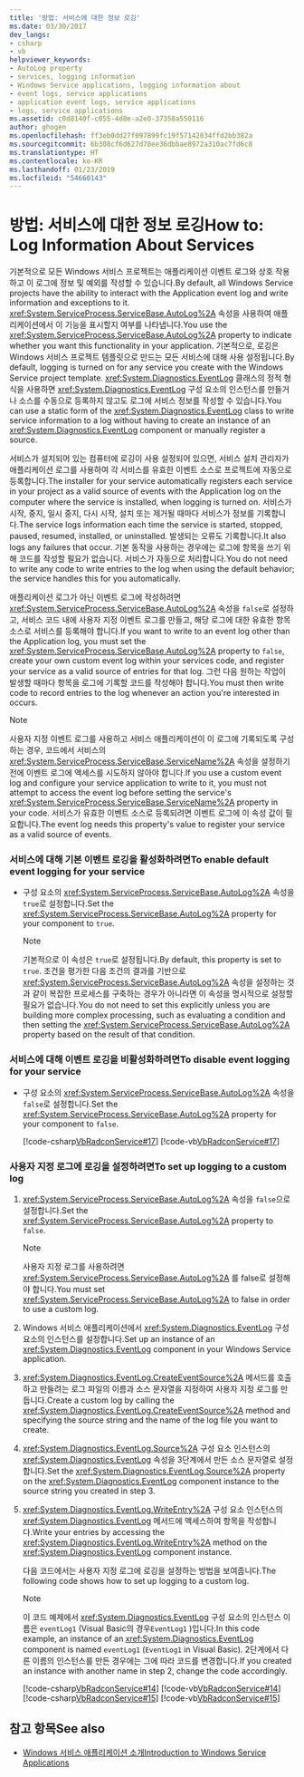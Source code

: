 ```yaml
---
title: '방법: 서비스에 대한 정보 로깅'
ms.date: 03/30/2017
dev_langs:
- csharp
- vb
helpviewer_keywords:
- AutoLog property
- services, logging information
- Windows Service applications, logging information about
- event logs, service applications
- application event logs, service applications
- logs, service applications
ms.assetid: c0d8140f-c055-4d8e-a2e0-37358a550116
author: ghogen
ms.openlocfilehash: ff3eb0dd27f097899fc19f57142034ffd2bb382a
ms.sourcegitcommit: 6b308cf6d627d78ee36dbbae8972a310ac7fd6c8
ms.translationtype: HT
ms.contentlocale: ko-KR
ms.lasthandoff: 01/23/2019
ms.locfileid: "54660143"
---
```

# <a name="how-to-log-information-about-services"></a><span data-ttu-id="0723d-102">방법: 서비스에 대한 정보 로깅</span><span class="sxs-lookup"><span data-stu-id="0723d-102">How to: Log Information About Services</span></span>
<span data-ttu-id="0723d-103">기본적으로 모든 Windows 서비스 프로젝트는 애플리케이션 이벤트 로그와 상호 작용하고 이 로그에 정보 및 예외를 작성할 수 있습니다.</span><span class="sxs-lookup"><span data-stu-id="0723d-103">By default, all Windows Service projects have the ability to interact with the Application event log and write information and exceptions to it.</span></span> <span data-ttu-id="0723d-104"><xref:System.ServiceProcess.ServiceBase.AutoLog%2A> 속성을 사용하여 애플리케이션에서 이 기능을 표시할지 여부를 나타냅니다.</span><span class="sxs-lookup"><span data-stu-id="0723d-104">You use the <xref:System.ServiceProcess.ServiceBase.AutoLog%2A> property to indicate whether you want this functionality in your application.</span></span> <span data-ttu-id="0723d-105">기본적으로, 로깅은 Windows 서비스 프로젝트 템플릿으로 만드는 모든 서비스에 대해 사용 설정됩니다.</span><span class="sxs-lookup"><span data-stu-id="0723d-105">By default, logging is turned on for any service you create with the Windows Service project template.</span></span> <span data-ttu-id="0723d-106"><xref:System.Diagnostics.EventLog> 클래스의 정적 형식을 사용하면 <xref:System.Diagnostics.EventLog> 구성 요소의 인스턴스를 만들거나 소스를 수동으로 등록하지 않고도 로그에 서비스 정보를 작성할 수 있습니다.</span><span class="sxs-lookup"><span data-stu-id="0723d-106">You can use a static form of the <xref:System.Diagnostics.EventLog> class to write service information to a log without having to create an instance of an <xref:System.Diagnostics.EventLog> component or manually register a source.</span></span>  
  
 <span data-ttu-id="0723d-107">서비스가 설치되어 있는 컴퓨터에 로깅이 사용 설정되어 있으면, 서비스 설치 관리자가 애플리케이션 로그를 사용하여 각 서비스를 유효한 이벤트 소스로 프로젝트에 자동으로 등록합니다.</span><span class="sxs-lookup"><span data-stu-id="0723d-107">The installer for your service automatically registers each service in your project as a valid source of events with the Application log on the computer where the service is installed, when logging is turned on.</span></span> <span data-ttu-id="0723d-108">서비스가 시작, 중지, 일시 중지, 다시 시작, 설치 또는 제거될 때마다 서비스가 정보를 기록합니다.</span><span class="sxs-lookup"><span data-stu-id="0723d-108">The service logs information each time the service is started, stopped, paused, resumed, installed, or uninstalled.</span></span> <span data-ttu-id="0723d-109">발생되는 오류도 기록합니다.</span><span class="sxs-lookup"><span data-stu-id="0723d-109">It also logs any failures that occur.</span></span> <span data-ttu-id="0723d-110">기본 동작을 사용하는 경우에는 로그에 항목을 쓰기 위해 코드를 작성할 필요가 없습니다. 서비스가 자동으로 처리합니다.</span><span class="sxs-lookup"><span data-stu-id="0723d-110">You do not need to write any code to write entries to the log when using the default behavior; the service handles this for you automatically.</span></span>  
  
 <span data-ttu-id="0723d-111">애플리케이션 로그가 아닌 이벤트 로그에 작성하려면 <xref:System.ServiceProcess.ServiceBase.AutoLog%2A> 속성을 `false`로 설정하고, 서비스 코드 내에 사용자 지정 이벤트 로그를 만들고, 해당 로그에 대한 유효한 항목 소스로 서비스를 등록해야 합니다.</span><span class="sxs-lookup"><span data-stu-id="0723d-111">If you want to write to an event log other than the Application log, you must set the <xref:System.ServiceProcess.ServiceBase.AutoLog%2A> property to `false`, create your own custom event log within your services code, and register your service as a valid source of entries for that log.</span></span> <span data-ttu-id="0723d-112">그런 다음 원하는 작업이 발생할 때마다 항목을 로그에 기록할 코드를 작성해야 합니다.</span><span class="sxs-lookup"><span data-stu-id="0723d-112">You must then write code to record entries to the log whenever an action you're interested in occurs.</span></span>  
  
> [!NOTE]
>  <span data-ttu-id="0723d-113">사용자 지정 이벤트 로그를 사용하고 서비스 애플리케이션이 이 로그에 기록되도록 구성하는 경우, 코드에서 서비스의 <xref:System.ServiceProcess.ServiceBase.ServiceName%2A> 속성을 설정하기 전에 이벤트 로그에 액세스를 시도하지 않아야 합니다.</span><span class="sxs-lookup"><span data-stu-id="0723d-113">If you use a custom event log and configure your service application to write to it, you must not attempt to access the event log before setting the service's <xref:System.ServiceProcess.ServiceBase.ServiceName%2A> property in your code.</span></span> <span data-ttu-id="0723d-114">서비스가 유효한 이벤트 소스로 등록되려면 이벤트 로그에 이 속성 값이 필요합니다.</span><span class="sxs-lookup"><span data-stu-id="0723d-114">The event log needs this property's value to register your service as a valid source of events.</span></span>  
  
### <a name="to-enable-default-event-logging-for-your-service"></a><span data-ttu-id="0723d-115">서비스에 대해 기본 이벤트 로깅을 활성화하려면</span><span class="sxs-lookup"><span data-stu-id="0723d-115">To enable default event logging for your service</span></span>  
  
-   <span data-ttu-id="0723d-116">구성 요소의 <xref:System.ServiceProcess.ServiceBase.AutoLog%2A> 속성을 `true`로 설정합니다.</span><span class="sxs-lookup"><span data-stu-id="0723d-116">Set the <xref:System.ServiceProcess.ServiceBase.AutoLog%2A> property for your component to `true`.</span></span>  
  
    > [!NOTE]
    >  <span data-ttu-id="0723d-117">기본적으로 이 속성은 `true`로 설정됩니다.</span><span class="sxs-lookup"><span data-stu-id="0723d-117">By default, this property is set to `true`.</span></span> <span data-ttu-id="0723d-118">조건을 평가한 다음 조건의 결과를 기반으로 <xref:System.ServiceProcess.ServiceBase.AutoLog%2A> 속성을 설정하는 것과 같이 복잡한 프로세스를 구축하는 경우가 아니라면 이 속성을 명시적으로 설정할 필요가 없습니다.</span><span class="sxs-lookup"><span data-stu-id="0723d-118">You do not need to set this explicitly unless you are building more complex processing, such as evaluating a condition and then setting the <xref:System.ServiceProcess.ServiceBase.AutoLog%2A> property based on the result of that condition.</span></span>  
  
### <a name="to-disable-event-logging-for-your-service"></a><span data-ttu-id="0723d-119">서비스에 대해 이벤트 로깅을 비활성화하려면</span><span class="sxs-lookup"><span data-stu-id="0723d-119">To disable event logging for your service</span></span>  
  
-   <span data-ttu-id="0723d-120">구성 요소의 <xref:System.ServiceProcess.ServiceBase.AutoLog%2A> 속성을 `false`로 설정합니다.</span><span class="sxs-lookup"><span data-stu-id="0723d-120">Set the <xref:System.ServiceProcess.ServiceBase.AutoLog%2A> property for your component to `false`.</span></span>  
  
     [!code-csharp[VbRadconService#17](../../../samples/snippets/csharp/VS_Snippets_VBCSharp/VbRadconService/CS/MyNewService.cs#17)]
     [!code-vb[VbRadconService#17](../../../samples/snippets/visualbasic/VS_Snippets_VBCSharp/VbRadconService/VB/MyNewService.vb#17)]  
  
### <a name="to-set-up-logging-to-a-custom-log"></a><span data-ttu-id="0723d-121">사용자 지정 로그에 로깅을 설정하려면</span><span class="sxs-lookup"><span data-stu-id="0723d-121">To set up logging to a custom log</span></span>  
  
1.  <span data-ttu-id="0723d-122"><xref:System.ServiceProcess.ServiceBase.AutoLog%2A> 속성을 `false`으로 설정합니다.</span><span class="sxs-lookup"><span data-stu-id="0723d-122">Set the <xref:System.ServiceProcess.ServiceBase.AutoLog%2A> property to `false`.</span></span>  
  
    > [!NOTE]
    >  <span data-ttu-id="0723d-123">사용자 지정 로그를 사용하려면 <xref:System.ServiceProcess.ServiceBase.AutoLog%2A> 를 false로 설정해야 합니다.</span><span class="sxs-lookup"><span data-stu-id="0723d-123">You must set <xref:System.ServiceProcess.ServiceBase.AutoLog%2A> to false in order to use a custom log.</span></span>  
  
2.  <span data-ttu-id="0723d-124">Windows 서비스 애플리케이션에서 <xref:System.Diagnostics.EventLog> 구성 요소의 인스턴스를 설정합니다.</span><span class="sxs-lookup"><span data-stu-id="0723d-124">Set up an instance of an <xref:System.Diagnostics.EventLog> component in your Windows Service application.</span></span>  
  
3.  <span data-ttu-id="0723d-125"><xref:System.Diagnostics.EventLog.CreateEventSource%2A> 메서드를 호출하고 만들려는 로그 파일의 이름과 소스 문자열을 지정하여 사용자 지정 로그를 만듭니다.</span><span class="sxs-lookup"><span data-stu-id="0723d-125">Create a custom log by calling the <xref:System.Diagnostics.EventLog.CreateEventSource%2A> method and specifying the source string and the name of the log file you want to create.</span></span>  
  
4.  <span data-ttu-id="0723d-126"><xref:System.Diagnostics.EventLog.Source%2A> 구성 요소 인스턴스의 <xref:System.Diagnostics.EventLog> 속성을 3단계에서 만든 소스 문자열로 설정합니다.</span><span class="sxs-lookup"><span data-stu-id="0723d-126">Set the <xref:System.Diagnostics.EventLog.Source%2A> property on the <xref:System.Diagnostics.EventLog> component instance to the source string you created in step 3.</span></span>  
  
5.  <span data-ttu-id="0723d-127"><xref:System.Diagnostics.EventLog.WriteEntry%2A> 구성 요소 인스턴스의 <xref:System.Diagnostics.EventLog> 메서드에 액세스하여 항목을 작성합니다.</span><span class="sxs-lookup"><span data-stu-id="0723d-127">Write your entries by accessing the <xref:System.Diagnostics.EventLog.WriteEntry%2A> method on the <xref:System.Diagnostics.EventLog> component instance.</span></span>  
  
     <span data-ttu-id="0723d-128">다음 코드에서는 사용자 지정 로그에 로깅을 설정하는 방법을 보여줍니다.</span><span class="sxs-lookup"><span data-stu-id="0723d-128">The following code shows how to set up logging to a custom log.</span></span>  
  
    > [!NOTE]
    >  <span data-ttu-id="0723d-129">이 코드 예제에서 <xref:System.Diagnostics.EventLog> 구성 요소의 인스턴스 이름은 `eventLog1` (Visual Basic의 경우`EventLog1` )입니다.</span><span class="sxs-lookup"><span data-stu-id="0723d-129">In this code example, an instance of an <xref:System.Diagnostics.EventLog> component is named `eventLog1` (`EventLog1` in Visual Basic).</span></span> <span data-ttu-id="0723d-130">2단계에서 다른 이름의 인스턴스를 만든 경우에는 그에 따라 코드를 변경합니다.</span><span class="sxs-lookup"><span data-stu-id="0723d-130">If you created an instance with another name in step 2, change the code accordingly.</span></span>  
  
     [!code-csharp[VbRadconService#14](../../../samples/snippets/csharp/VS_Snippets_VBCSharp/VbRadconService/CS/MyNewService.cs#14)]
     [!code-vb[VbRadconService#14](../../../samples/snippets/visualbasic/VS_Snippets_VBCSharp/VbRadconService/VB/MyNewService.vb#14)]  
    [!code-csharp[VbRadconService#15](../../../samples/snippets/csharp/VS_Snippets_VBCSharp/VbRadconService/CS/MyNewService.cs#15)]
    [!code-vb[VbRadconService#15](../../../samples/snippets/visualbasic/VS_Snippets_VBCSharp/VbRadconService/VB/MyNewService.vb#15)]  
  
## <a name="see-also"></a><span data-ttu-id="0723d-131">참고 항목</span><span class="sxs-lookup"><span data-stu-id="0723d-131">See also</span></span>
- [<span data-ttu-id="0723d-132">Windows 서비스 애플리케이션 소개</span><span class="sxs-lookup"><span data-stu-id="0723d-132">Introduction to Windows Service Applications</span></span>](../../../docs/framework/windows-services/introduction-to-windows-service-applications.md)
